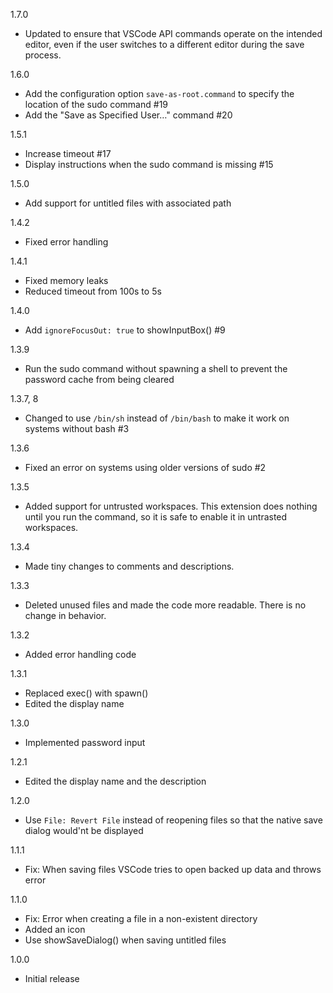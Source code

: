 1.7.0
- Updated to ensure that VSCode API commands operate on the intended editor, even if the user switches to a different editor during the save process.

1.6.0
- Add the configuration option `save-as-root.command` to specify the location of the sudo command #19
- Add the "Save as Specified User…" command #20

1.5.1
- Increase timeout #17
- Display instructions when the sudo command is missing #15

1.5.0
- Add support for untitled files with associated path

1.4.2
- Fixed error handling

1.4.1
- Fixed memory leaks
- Reduced timeout from 100s to 5s

1.4.0
- Add `ignoreFocusOut: true` to showInputBox() #9

1.3.9
- Run the sudo command without spawning a shell to prevent the password cache from being cleared

1.3.7, 8
- Changed to use `/bin/sh` instead of `/bin/bash` to make it work on systems without bash #3

1.3.6
- Fixed an error on systems using older versions of sudo #2

1.3.5
- Added support for untrusted workspaces.
  This extension does nothing until you run the command, so it is safe to enable it in untrasted workspaces.

1.3.4
- Made tiny changes to comments and descriptions.

1.3.3
- Deleted unused files and made the code more readable. There is no change in behavior.

1.3.2
- Added error handling code

1.3.1
- Replaced exec() with spawn()
- Edited the display name

1.3.0
- Implemented password input

1.2.1
- Edited the display name and the description

1.2.0
- Use `File: Revert File` instead of reopening files so that the native save dialog would'nt be displayed

1.1.1
- Fix: When saving files VSCode tries to open backed up data and throws error

1.1.0
- Fix: Error when creating a file in a non-existent directory 
- Added an icon
- Use showSaveDialog() when saving untitled files

1.0.0
- Initial release
